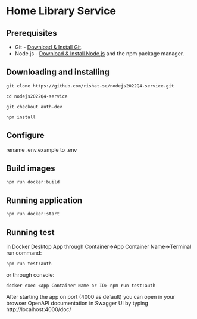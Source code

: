 # Home Library Service

## Prerequisites

- Git - [Download & Install Git](https://git-scm.com/downloads).
- Node.js - [Download & Install Node.js](https://nodejs.org/en/download/) and the npm package manager.

## Downloading and installing

```
git clone https://github.com/rishat-se/nodejs2022Q4-service.git
```

```
cd nodejs2022Q4-service
```

```
git checkout auth-dev
```

```
npm install
```

## Configure

rename .env.example to .env

## Build images

```
npm run docker:build
```

## Running application

```
npm run docker:start
```

## Running test

in Docker Desktop App through Container->App Container Name->Terminal run command:

```
npm run test:auth
```

or through console:

```
docker exec <App Container Name or ID> npm run test:auth
```

After starting the app on port (4000 as default) you can open
in your browser OpenAPI documentation in Swagger UI by typing http://localhost:4000/doc/
